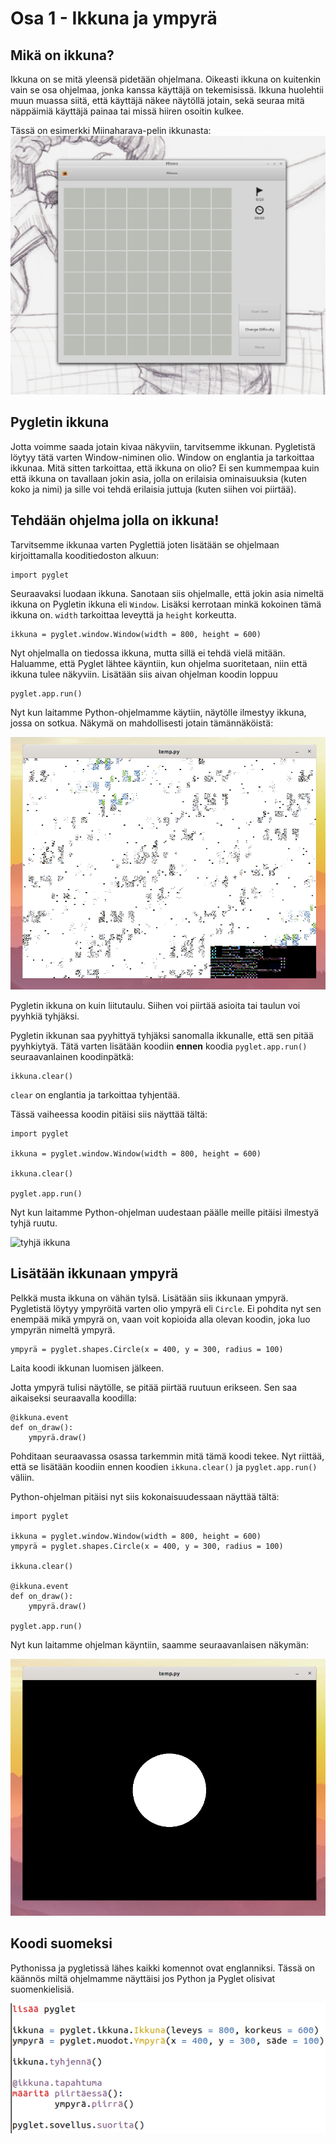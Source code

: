 # Osa 1 - Ikkuna ja ympyrä

## Mikä on ikkuna?

Ikkuna on se mitä yleensä pidetään ohjelmana. Oikeasti ikkuna on kuitenkin vain se osa ohjelmaa, jonka kanssa käyttäjä on tekemisissä. Ikkuna huolehtii muun muassa siitä, että käyttäjä näkee näytöllä jotain, sekä seuraa mitä näppäimiä käyttäjä painaa tai missä hiiren osoitin kulkee.

Tässä on esimerkki Miinaharava-pelin ikkunasta:
![kuva miinaharavasta](miinaharavaikkuna.png)

## Pygletin ikkuna

Jotta voimme saada jotain kivaa näkyviin, tarvitsemme ikkunan. Pygletistä löytyy tätä varten Window-niminen olio. Window on englantia ja tarkoittaa ikkunaa. Mitä sitten tarkoittaa, että ikkuna on olio? Ei sen kummempaa kuin että ikkuna on tavallaan jokin asia, jolla on erilaisia ominaisuuksia (kuten koko ja nimi) ja sille voi tehdä erilaisia juttuja (kuten siihen voi piirtää).

## Tehdään ohjelma jolla on ikkuna!

Tarvitsemme ikkunaa varten Pyglettiä joten lisätään se ohjelmaan kirjoittamalla kooditiedoston alkuun:

```Python3
import pyglet
``` 

Seuraavaksi luodaan ikkuna. Sanotaan siis ohjelmalle, että jokin asia nimeltä ikkuna on Pygletin ikkuna eli `Window`. Lisäksi kerrotaan minkä kokoinen tämä ikkuna on. `width` tarkoittaa leveyttä ja `height` korkeutta.

```Python3
ikkuna = pyglet.window.Window(width = 800, height = 600)
```

Nyt ohjelmalla on tiedossa ikkuna, mutta sillä ei tehdä vielä mitään. Haluamme, että Pyglet lähtee käyntiin, kun ohjelma suoritetaan, niin että ikkuna tulee näkyviin. Lisätään siis aivan ohjelman koodin loppuu

```Python3
pyglet.app.run()
```
Nyt kun laitamme Python-ohjelmamme käytiin, näytölle ilmestyy ikkuna, jossa on sotkua. Näkymä on mahdollisesti jotain tämännäköistä:

![sotkuinen ikkuna](sotkuikkuna.png)

Pygletin ikkuna on kuin liitutaulu. Siihen voi piirtää asioita tai taulun voi pyyhkiä tyhjäksi. 

Pygletin ikkunan saa pyyhittyä tyhjäksi sanomalla ikkunalle, että sen pitää pyyhkiytyä. Tätä varten lisätään koodiin **ennen** koodia `pyglet.app.run()` seuraavanlainen koodinpätkä:

```Python3
ikkuna.clear()
```

`clear` on englantia ja tarkoittaa tyhjentää.

Tässä vaiheessa koodin pitäisi siis näyttää tältä:

```Python3
import pyglet

ikkuna = pyglet.window.Window(width = 800, height = 600)

ikkuna.clear()

pyglet.app.run()
```

Nyt kun laitamme Python-ohjelman uudestaan päälle meille pitäisi ilmestyä tyhjä ruutu.

![tyhjä ikkuna](tyhjä-ikkuna.png)

## Lisätään ikkunaan ympyrä

Pelkkä musta ikkuna on vähän tylsä. Lisätään siis ikkunaan ympyrä.
Pygletistä löytyy ympyröitä varten olio ympyrä eli `Circle`. Ei pohdita nyt sen enempää mikä ympyrä on, vaan voit kopioida alla olevan koodin, joka luo ympyrän nimeltä ympyrä.

```Python3
ympyrä = pyglet.shapes.Circle(x = 400, y = 300, radius = 100)
```

Laita koodi ikkunan luomisen jälkeen.

Jotta ympyrä tulisi näytölle, se pitää piirtää ruutuun erikseen. Sen saa aikaiseksi seuraavalla koodilla:

```Python3
@ikkuna.event
def on_draw():
    ympyrä.draw()
```

Pohditaan seuraavassa osassa tarkemmin mitä tämä koodi tekee. Nyt riittää, että se lisätään koodiin ennen koodien `ikkuna.clear()` ja `pyglet.app.run()` väliin.

Python-ohjelman pitäisi nyt siis kokonaisuudessaan näyttää tältä:
```Python3
import pyglet

ikkuna = pyglet.window.Window(width = 800, height = 600)
ympyrä = pyglet.shapes.Circle(x = 400, y = 300, radius = 100)

ikkuna.clear()

@ikkuna.event
def on_draw():
    ympyrä.draw()

pyglet.app.run()
```

Nyt kun laitamme ohjelman käyntiin, saamme seuraavanlaisen näkymän:

![ympyrä ikkunassa](pallo-ikkunassa.png)

## Koodi suomeksi

Pythonissa ja pygletissä lähes kaikki komennot ovat englanniksi. Tässä on käännös miltä ohjelmamme näyttäisi jos Python ja Pyglet olisivat suomenkielisiä.

![ohjelma suomeksi](hello-world-suomeksi.png)